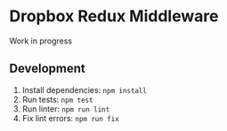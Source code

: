 # Dropbox Redux Middleware

Work in progress

## Development

1. Install dependencies: `npm install`
2. Run tests: `npm test`
3. Run linter: `npm run lint`
4. Fix lint errors: `npm run fix`

